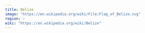 ```yaml
---
title: Belize
image: "https://en.wikipedia.org/wiki/File:Flag_of_Belize.svg"
region: ~
wiki: "https://en.wikipedia.org/wiki/Belize"
---
```

